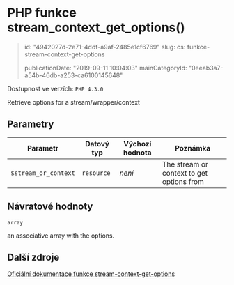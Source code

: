 PHP funkce stream_context_get_options()
=======================================

> id: "4942027d-2e71-4ddf-a9af-2485e1cf6769"
> slug:
> 	cs: funkce-stream-context-get-options
>
> publicationDate: "2019-09-11 10:04:03"
> mainCategoryId: "0eeab3a7-a54b-46db-a253-ca6100145648"

Dostupnost ve verzích: `PHP 4.3.0`

Retrieve options for a stream/wrapper/context


Parametry
--------------

| Parametr | Datový typ | Výchozí hodnota | Poznámka |
|-----|-----|-----|-----|
| `$stream_or_context` | `resource` | *není* | The stream or context to get options from |


Návratové hodnoty
----------------

`array`

an associative array with the options.

Další zdroje
------------

[Oficiální dokumentace funkce stream-context-get-options](https://www.php.net/manual/en/function.stream-context-get-options.php)
